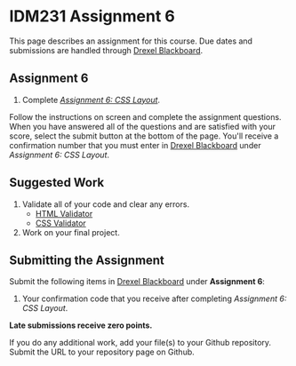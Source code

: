 # IDM231 Assignment 6

This page describes an assignment for this course. Due dates and submissions are handled through [Drexel Blackboard](https://learn.dcollege.net/).

## Assignment 6

1. Complete [_Assignment 6: CSS Layout_](http://digm.drexel.edu/crs/IDM221/assignments/screens/assessment_intro.php?assignment=6).

Follow the instructions on screen and complete the assignment questions. When you have answered all of the questions and are satisfied with your score, select the submit button at the bottom of the page. You'll receive a confirmation number that you must enter in [Drexel Blackboard](https://learn.dcollege.net/) under _Assignment 6: CSS Layout_.

## Suggested Work

1. Validate all of your code and clear any errors.
    - [HTML Validator](https://validator.w3.org)
    - [CSS Validator](https://jigsaw.w3.org/css-validator/)
1. Work on your final project.

## Submitting the Assignment

Submit the following items in [Drexel Blackboard](https://learn.dcollege.net/) under **Assignment 6**:

1. Your confirmation code that you receive after completing _Assignment 6: CSS Layout_.

**Late submissions receive zero points.**

If you do any additional work, add your file(s) to your Github repository. Submit the URL to your repository page on Github.
